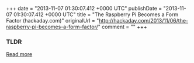 +++
date = "2013-11-07 01:30:07.412 +0000 UTC"
publishDate = "2013-11-07 01:30:07.412 +0000 UTC"
title = "The Raspberry Pi Becomes a Form Factor (hackaday.com)"
originalUrl = "http://hackaday.com/2013/11/06/the-raspberry-pi-becomes-a-form-factor/"
comment = ""
+++

### TLDR



[Read more](http://hackaday.com/2013/11/06/the-raspberry-pi-becomes-a-form-factor/)
